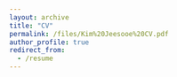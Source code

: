 ```yaml
---
layout: archive
title: "CV"
permalink: /files/Kim%20Jeesooe%20CV.pdf
author_profile: true
redirect_from:
  - /resume
---
```


